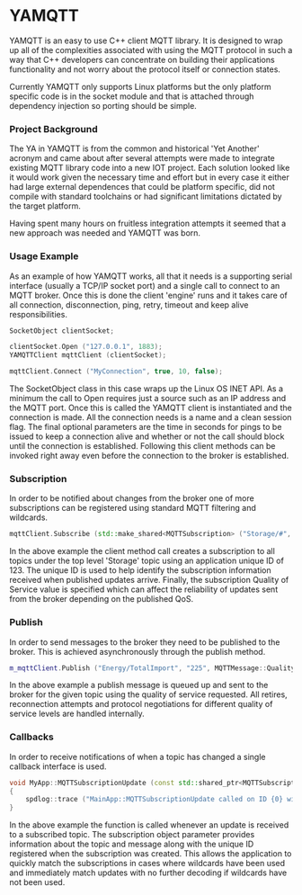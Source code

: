 # YAMQTT

YAMQTT is an easy to use C++ client MQTT library. It is designed to wrap up all of the complexities associated with using the MQTT protocol in such a way that C++ developers can concentrate on building their applications functionality and not worry about the protocol itself or connection states.

Currently YAMQTT only supports Linux platforms but the only platform specific code is in the socket module and that is attached through dependency injection so porting should be simple.

### Project Background

The YA in YAMQTT is from the common and historical 'Yet Another' acronym and came about after several attempts were made to integrate existing MQTT library code into a new IOT project. Each solution looked like it would work given the necessary time and effort but in every case it either had large external dependences that could be platform specific, did not compile with standard toolchains or had significant limitations dictated by the target platform.

Having spent many hours on fruitless integration attempts it seemed that a new approach was needed and YAMQTT was born.

### Usage Example

As an example of how YAMQTT works, all that it needs is a supporting serial interface (usually a TCP/IP socket port) and a single call to connect to an MQTT broker. Once this is done the client 'engine' runs and it takes care of all connection, disconnection, ping, retry, timeout and keep alive responsibilities.

```C++
SocketObject clientSocket;

clientSocket.Open ("127.0.0.1", 1883);
YAMQTTClient mqttClient (clientSocket);

mqttClient.Connect ("MyConnection", true, 10, false);
```

The SocketObject class in this case wraps up the Linux OS INET API. As a minimum the call to Open requires just a source such as an IP address and the MQTT port. Once this is called the YAMQTT client is instantiated and the connection is made. All the connection needs is a name and a clean session flag. The final optional parameters are the time in seconds for pings to be issued to keep a connection alive and whether or not the call should block until the connection is established. Following this client methods can be invoked right away even before the connection to the broker is established.

### Subscription

In order to be notified about changes from the broker one of more subscriptions can be registered using standard MQTT filtering and wildcards.

```C++
mqttClient.Subscribe (std::make_shared<MQTTSubscription> ("Storage/#", 123, MQTTMessage::QualityOfService::AtLeastOnce));
```

In the above example the client method call creates a subscription to all topics under the top level 'Storage' topic using an application unique ID of 123. The unique ID is used to help identify the subscription information received when published updates arrive. Finally, the subscription Quality of Service value is specified which can affect the reliability of updates sent from the broker depending on the published QoS.

### Publish

In order to send messages to the broker they need to be published to the broker. This is achieved asynchronously through the publish method.

```C++
m_mqttClient.Publish ("Energy/TotalImport", "225", MQTTMessage::QualityOfService::FireAndForget);
```

In the above example a publish message is queued up and sent to the broker for the given topic using the quality of service requested. All retires, reconnection attempts and protocol negotiations for different quality of service levels are handled internally.

### Callbacks

In order to receive notifications of when a topic has changed a single callback interface is used.

```C++
void MyApp::MQTTSubscriptionUpdate (const std::shared_ptr<MQTTSubscription>& subscription)
{
	spdlog::trace ("MainApp::MQTTSubscriptionUpdate called on ID {0} with topic [{1}] and message [{2}]",           subscription->UniqueIdentifier (), subscription->BrokerTopic (), subscription->BrokerMessage ());
}
```

In the above example the function is called whenever an update is received to a subscribed topic. The subscription object parameter provides information about the topic and message along with the unique ID registered when the subscription was created. This allows the application to quickly match the subscriptions in cases where wildcards have been used and immediately match updates with no further decoding if wildcards have not been used.
